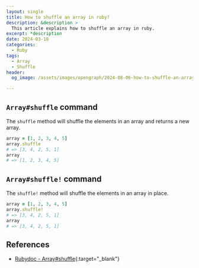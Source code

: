 ```yaml
---
layout: single
title: How to shuffle an array in ruby?
description: &description >
  This article explains how to shuffle an array in ruby.
excerpt: *description
date: 2024-03-18
categories:
  - Ruby
tags:
  - Array
  - Shuffle
header:
  og_image: /assets/images/opengraph/2024-08-06-how-to-shuffle-an-array-in-ruby.png

---
```


## `Array#shuffle` command

The `shuffle` method will shuffle the elements in an array and returns a new array.

```ruby
array = [1, 2, 3, 4, 5]
array.shuffle
# => [3, 4, 2, 5, 1]
array
# => [1, 2, 3, 4, 5]
```

## `Array#shuffle!` command

The `shuffle!` method will shuffle the elements in an array in place.

```ruby
array = [1, 2, 3, 4, 5]
array.shuffle!
# => [3, 4, 2, 5, 1]
array
# => [3, 4, 2, 5, 1]
```

## References

- [Rubydoc - Array#shuffle](https://ruby-doc.org/core-3.0.1/Array.html#method-i-shuffle){:target="_blank"}
